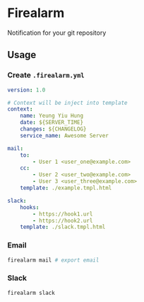 # Firealarm

Notification for your git repository

## Usage

### Create `.firealarm.yml`

```yaml
version: 1.0

# Context will be inject into template
context:
    name: Yeung Yiu Hung
    date: ${SERVER_TIME}
    changes: ${CHANGELOG}
    service_name: Awesome Server

mail:
    to:
        - User 1 <user_one@example.com>
    cc:
        - User 2 <user_two@example.com>
        - User 3 <user_three@example.com>
    template: ./example.tmpl.html

slack:
    hooks:
        - https://hook1.url
        - https://hook2.url
    template: ./slack.tmpl.html
```

### Email

```sh
firealarm mail # export email
```

### Slack

```sh
firealarm slack
```
